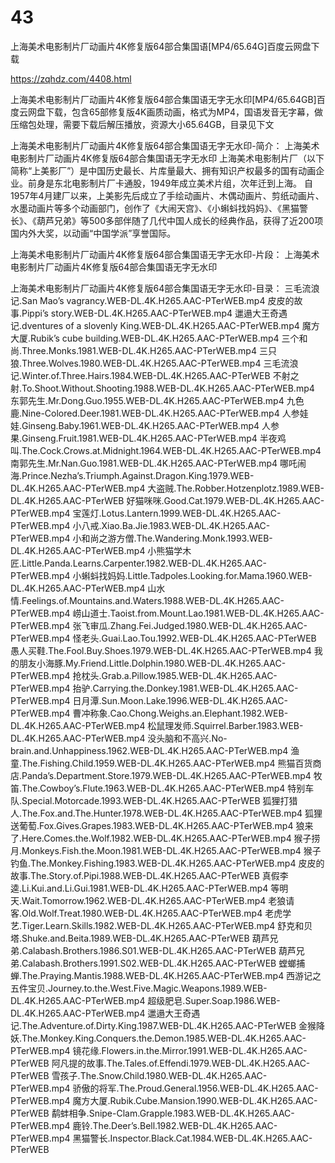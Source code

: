# 43
上海美术电影制片厂动画片4K修复版64部合集国语[MP4/65.64G]百度云网盘下载

https://zqhdz.com/4408.html

上海美术电影制片厂动画片4K修复版64部合集国语无字无水印[MP4/65.64GB]百度云网盘下载，包含65部修复版4K画质动画，格式为MP4，国语发音无字幕，做压缩包处理，需要下载后解压播放，资源大小65.64GB，目录见下文

上海美术电影制片厂动画片4K修复版64部合集国语无字无水印-简介：
上海美术电影制片厂动画片4K修复版64部合集国语无字无水印
上海美术电影制片厂（以下简称“上美影厂”）是中国历史最长、片库量最大、拥有知识产权最多的国有动画企业。前身是东北电影制片厂卡通股，1949年成立美术片组，次年迁到上海。
自1957年4月建厂以来，上美影先后成立了手绘动画片、木偶动画片、剪纸动画片、水墨动画片等多个动画部门，创作了《大闹天宫》、《小蝌蚪找妈妈》、《黑猫警长》、《葫芦兄弟》等500多部伴随了几代中国人成长的经典作品，获得了近200项国内外大奖，以动画“中国学派”享誉国际。

上海美术电影制片厂动画片4K修复版64部合集国语无字无水印-片段：
上海美术电影制片厂动画片4K修复版64部合集国语无字无水印

上海美术电影制片厂动画片4K修复版64部合集国语无字无水印-目录：
三毛流浪记.San Mao’s vagrancy.WEB-DL.4K.H265.AAC-PTerWEB.mp4
皮皮的故事.Pippi’s story.WEB-DL.4K.H265.AAC-PTerWEB.mp4
邋遢大王奇遇记.dventures of a slovenly King.WEB-DL.4K.H265.AAC-PTerWEB.mp4
魔方大厦.Rubik’s cube building.WEB-DL.4K.H265.AAC-PTerWEB.mp4
三个和尚.Three.Monks.1981.WEB-DL.4K.H265.AAC-PTerWEB.mp4
三只狼.Three.Wolves.1980.WEB-DL.4K.H265.AAC-PTerWEB.mp4
三毛流浪记.Winter.of.Three.Hairs.1984.WEB-DL.4K.H265.AAC-PTerWEB
不射之射.To.Shoot.Without.Shooting.1988.WEB-DL.4K.H265.AAC-PTerWEB.mp4
东郭先生.Mr.Dong.Guo.1955.WEB-DL.4K.H265.AAC-PTerWEB.mp4
九色鹿.Nine-Colored.Deer.1981.WEB-DL.4K.H265.AAC-PTerWEB.mp4
人参娃娃.Ginseng.Baby.1961.WEB-DL.4K.H265.AAC-PTerWEB.mp4
人参果.Ginseng.Fruit.1981.WEB-DL.4K.H265.AAC-PTerWEB.mp4
半夜鸡叫.The.Cock.Crows.at.Midnight.1964.WEB-DL.4K.H265.AAC-PTerWEB.mp4
南郭先生.Mr.Nan.Guo.1981.WEB-DL.4K.H265.AAC-PTerWEB.mp4
哪吒闹海.Prince.Nezha’s.Triumph.Against.Dragon.King.1979.WEB-DL.4K.H265.AAC-PTerWEB.mp4
大盗贼.The.Robber.Hotzenplotz.1989.WEB-DL.4K.H265.AAC-PTerWEB
好猫咪咪.Good.Cat.1979.WEB-DL.4K.H265.AAC-PTerWEB.mp4
宝莲灯.Lotus.Lantern.1999.WEB-DL.4K.H265.AAC-PTerWEB.mp4
小八戒.Xiao.Ba.Jie.1983.WEB-DL.4K.H265.AAC-PTerWEB.mp4
小和尚之游方僧.The.Wandering.Monk.1993.WEB-DL.4K.H265.AAC-PTerWEB.mp4
小熊猫学木匠.Little.Panda.Learns.Carpenter.1982.WEB-DL.4K.H265.AAC-PTerWEB.mp4
小蝌蚪找妈妈.Little.Tadpoles.Looking.for.Mama.1960.WEB-DL.4K.H265.AAC-PTerWEB.mp4
山水情.Feelings.of.Mountains.and.Waters.1988.WEB-DL.4K.H265.AAC-PTerWEB.mp4
崂山道士.Taoist.from.Mount.Lao.1981.WEB-DL.4K.H265.AAC-PTerWEB.mp4
张飞审瓜.Zhang.Fei.Judged.1980.WEB-DL.4K.H265.AAC-PTerWEB.mp4
怪老头.Guai.Lao.Tou.1992.WEB-DL.4K.H265.AAC-PTerWEB
愚人买鞋.The.Fool.Buy.Shoes.1979.WEB-DL.4K.H265.AAC-PTerWEB.mp4
我的朋友小海豚.My.Friend.Little.Dolphin.1980.WEB-DL.4K.H265.AAC-PTerWEB.mp4
抢枕头.Grab.a.Pillow.1985.WEB-DL.4K.H265.AAC-PTerWEB.mp4
抬驴.Carrying.the.Donkey.1981.WEB-DL.4K.H265.AAC-PTerWEB.mp4
日月潭.Sun.Moon.Lake.1996.WEB-DL.4K.H265.AAC-PTerWEB.mp4
曹冲称象.Cao.Chong.Weighs.an.Elephant.1982.WEB-DL.4K.H265.AAC-PTerWEB.mp4
松鼠理发师.Squirrel.Barber.1983.WEB-DL.4K.H265.AAC-PTerWEB.mp4
没头脑和不高兴.No-brain.and.Unhappiness.1962.WEB-DL.4K.H265.AAC-PTerWEB.mp4
渔童.The.Fishing.Child.1959.WEB-DL.4K.H265.AAC-PTerWEB.mp4
熊猫百货商店.Panda’s.Department.Store.1979.WEB-DL.4K.H265.AAC-PTerWEB.mp4
牧笛.The.Cowboy’s.Flute.1963.WEB-DL.4K.H265.AAC-PTerWEB.mp4
特别车队.Special.Motorcade.1993.WEB-DL.4K.H265.AAC-PTerWEB
狐狸打猎人.The.Fox.and.The.Hunter.1978.WEB-DL.4K.H265.AAC-PTerWEB.mp4
狐狸送葡萄.Fox.Gives.Grapes.1983.WEB-DL.4K.H265.AAC-PTerWEB.mp4
狼来了.Here.Comes.the.Wolf.1982.WEB-DL.4K.H265.AAC-PTerWEB.mp4
猴子捞月.Monkeys.Fish.the.Moon.1981.WEB-DL.4K.H265.AAC-PTerWEB.mp4
猴子钓鱼.The.Monkey.Fishing.1983.WEB-DL.4K.H265.AAC-PTerWEB.mp4
皮皮的故事.The.Story.of.Pipi.1988.WEB-DL.4K.H265.AAC-PTerWEB
真假李逵.Li.Kui.and.Li.Gui.1981.WEB-DL.4K.H265.AAC-PTerWEB.mp4
等明天.Wait.Tomorrow.1962.WEB-DL.4K.H265.AAC-PTerWEB.mp4
老狼请客.Old.Wolf.Treat.1980.WEB-DL.4K.H265.AAC-PTerWEB.mp4
老虎学艺.Tiger.Learn.Skills.1982.WEB-DL.4K.H265.AAC-PTerWEB.mp4
舒克和贝塔.Shuke.and.Beita.1989.WEB-DL.4K.H265.AAC-PTerWEB
葫芦兄弟.Calabash.Brothers.1986.S01.WEB-DL.4K.H265.AAC-PTerWEB
葫芦兄弟.Calabash.Brothers.1991.S02.WEB-DL.4K.H265.AAC-PTerWEB
螳螂捕蝉.The.Praying.Mantis.1988.WEB-DL.4K.H265.AAC-PTerWEB.mp4
西游记之五件宝贝.Journey.to.the.West.Five.Magic.Weapons.1989.WEB-DL.4K.H265.AAC-PTerWEB.mp4
超级肥皂.Super.Soap.1986.WEB-DL.4K.H265.AAC-PTerWEB.mp4
邋遢大王奇遇记.The.Adventure.of.Dirty.King.1987.WEB-DL.4K.H265.AAC-PTerWEB
金猴降妖.The.Monkey.King.Conquers.the.Demon.1985.WEB-DL.4K.H265.AAC-PTerWEB.mp4
镜花缘.Flowers.in.the.Mirror.1991.WEB-DL.4K.H265.AAC-PTerWEB
阿凡提的故事.The.Tales.of.Effendi.1979.WEB-DL.4K.H265.AAC-PTerWEB
雪孩子.The.Snow.Child.1980.WEB-DL.4K.H265.AAC-PTerWEB.mp4
骄傲的将军.The.Proud.General.1956.WEB-DL.4K.H265.AAC-PTerWEB.mp4
魔方大厦.Rubik.Cube.Mansion.1990.WEB-DL.4K.H265.AAC-PTerWEB
鹬蚌相争.Snipe-Clam.Grapple.1983.WEB-DL.4K.H265.AAC-PTerWEB.mp4
鹿铃.The.Deer’s.Bell.1982.WEB-DL.4K.H265.AAC-PTerWEB.mp4
黑猫警长.Inspector.Black.Cat.1984.WEB-DL.4K.H265.AAC-PTerWEB
